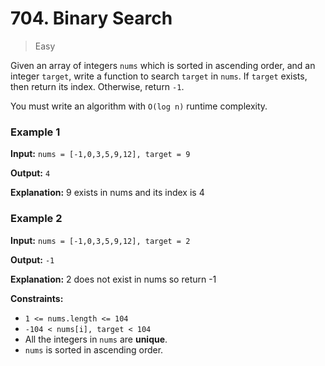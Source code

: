 # 704. Binary Search

> Easy

Given an array of integers `nums` which is sorted in ascending order, and an integer `target`, write a function to search `target` in `nums`. If `target` exists, then return its index. Otherwise, return `-1`.

You must write an algorithm with `O(log n)` runtime complexity.

### Example 1

**Input:** `nums = [-1,0,3,5,9,12], target = 9`

**Output:** `4`

**Explanation:** 9 exists in nums and its index is 4

### Example 2

**Input:** `nums = [-1,0,3,5,9,12], target = 2`

**Output:** `-1`

**Explanation:** 2 does not exist in nums so return -1

**Constraints:**

-   `1 <= nums.length <= 104`
-   `-104 < nums[i], target < 104`
-   All the integers in `nums` are **unique**.
-   `nums` is sorted in ascending order.
